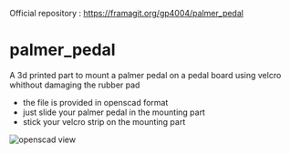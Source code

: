 
Official repository : https://framagit.org/gp4004/palmer_pedal


# palmer_pedal
A 3d printed part to mount a palmer pedal on a pedal board using velcro whithout damaging the rubber pad

* the file is provided in openscad format
* just slide your palmer pedal in the mounting part
* stick your velcro strip on the mounting part

![openscad view](https://framapic.org/mHAjryD8Gqlz/QqxTPvPssGsQ.png)
